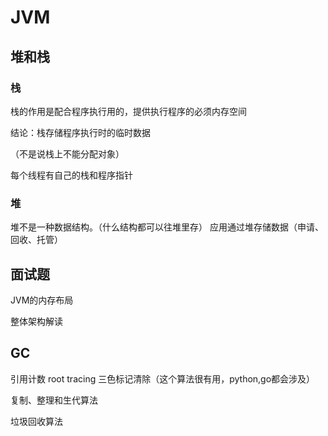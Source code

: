 # JVM

## 堆和栈
### 栈
栈的作用是配合程序执行用的，提供执行程序的必须内存空间

结论：栈存储程序执行时的临时数据

（不是说栈上不能分配对象）

每个线程有自己的栈和程序指针

### 堆

堆不是一种数据结构。（什么结构都可以往堆里存）
应用通过堆存储数据（申请、回收、托管）

## 面试题

JVM的内存布局

整体架构解读

## GC

引用计数
root tracing
三色标记清除（这个算法很有用，python,go都会涉及）

复制、整理和生代算法

垃圾回收算法



